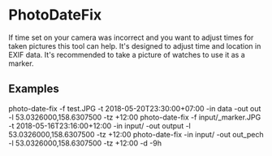 # PhotoDateFix

If time set on your camera was incorrect and you want to adjust times for taken pictures this tool can help. It's designed to adjust time and location in EXIF data. It's recommended to take a picture of watches to use it as a marker.

## Examples

photo-date-fix -f test.JPG -t 2018-05-20T23:30:00+07:00 -in data -out out -l 53.0326000,158.6307500 -tz +12:00
photo-date-fix -f input/_marker.JPG -t 2018-05-16T23:16:00+12:00 -in input/ -out output -l 53.0326000,158.6307500 -tz +12:00
photo-date-fix -in input/ -out out_pech -l 53.0326000,158.6307500 -tz +12:00 -d -9h
